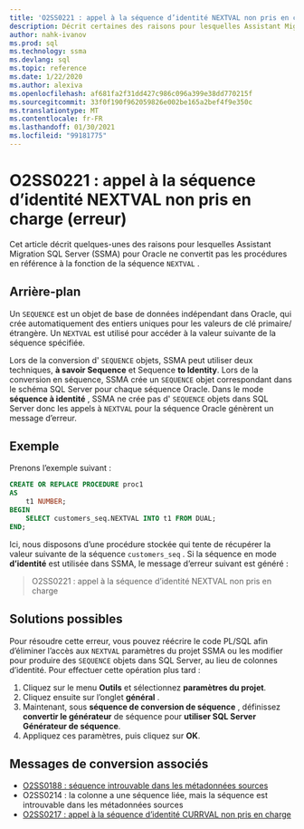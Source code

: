 ```yaml
---
title: 'O2SS0221 : appel à la séquence d’identité NEXTVAL non pris en charge (erreur)'
description: Décrit certaines des raisons pour lesquelles Assistant Migration SQL Server (SSMA) pour Oracle ne convertit pas les procédures en référence à la fonction NEXTVAL de la séquence.
author: nahk-ivanov
ms.prod: sql
ms.technology: ssma
ms.devlang: sql
ms.topic: reference
ms.date: 1/22/2020
ms.author: alexiva
ms.openlocfilehash: af681fa2f31dd427c986c096a399e38dd770215f
ms.sourcegitcommit: 33f0f190f962059826e002be165a2bef4f9e350c
ms.translationtype: MT
ms.contentlocale: fr-FR
ms.lasthandoff: 01/30/2021
ms.locfileid: "99181775"
---
```

# <a name="o2ss0221-call-to-identity-sequence-nextval-not-supported-error"></a>O2SS0221 : appel à la séquence d’identité NEXTVAL non pris en charge (erreur)

Cet article décrit quelques-unes des raisons pour lesquelles Assistant Migration SQL Server (SSMA) pour Oracle ne convertit pas les procédures en référence à la fonction de la séquence `NEXTVAL` .

## <a name="background"></a>Arrière-plan

Un `SEQUENCE` est un objet de base de données indépendant dans Oracle, qui crée automatiquement des entiers uniques pour les valeurs de clé primaire/étrangère. Un `NEXTVAL` est utilisé pour accéder à la valeur suivante de la séquence spécifiée.

Lors de la conversion d' `SEQUENCE` objets, SSMA peut utiliser deux techniques, **à savoir Sequence** et Sequence **to Identity**. Lors de la conversion en séquence, SSMA crée un `SEQUENCE` objet correspondant dans le schéma SQL Server pour chaque séquence Oracle. Dans le mode **séquence à identité** , SSMA ne crée pas d' `SEQUENCE` objets dans SQL Server donc les appels à `NEXTVAL` pour la séquence Oracle génèrent un message d’erreur.

## <a name="example"></a>Exemple

Prenons l’exemple suivant :

```sql
CREATE OR REPLACE PROCEDURE proc1
AS
    t1 NUMBER;
BEGIN
    SELECT customers_seq.NEXTVAL INTO t1 FROM DUAL;
END;
```

Ici, nous disposons d’une procédure stockée qui tente de récupérer la valeur suivante de la séquence `customers_seq` . Si la séquence en mode **d’identité** est utilisée dans SSMA, le message d’erreur suivant est généré :

> O2SS0221 : appel à la séquence d’identité NEXTVAL non pris en charge

## <a name="possible-remedies"></a>Solutions possibles

Pour résoudre cette erreur, vous pouvez réécrire le code PL/SQL afin d’éliminer l’accès aux `NEXTVAL` paramètres du projet SSMA ou les modifier pour produire des `SEQUENCE` objets dans SQL Server, au lieu de colonnes d’identité. Pour effectuer cette opération plus tard :

1. Cliquez sur le menu **Outils** et sélectionnez **paramètres du projet**.
2. Cliquez ensuite sur l’onglet **général** .
3. Maintenant, sous **séquence de conversion de séquence** , définissez **convertir le générateur** de séquence pour **utiliser SQL Server Générateur de séquence**.
4. Appliquez ces paramètres, puis cliquez sur **OK**.

## <a name="related-conversion-messages"></a>Messages de conversion associés

* [O2SS0188 : séquence introuvable dans les métadonnées sources](o2ss0188.md)
* O2SS0214 : la colonne a une séquence liée, mais la séquence est introuvable dans les métadonnées sources
* [O2SS0217 : appel à la séquence d’identité CURRVAL non pris en charge](o2ss0217.md)
